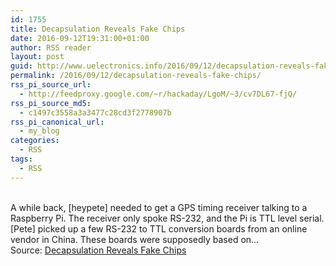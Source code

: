 ```yaml
---
id: 1755
title: Decapsulation Reveals Fake Chips
date: 2016-09-12T19:31:00+01:00
author: RSS reader
layout: post
guid: http://www.uelectronics.info/2016/09/12/decapsulation-reveals-fake-chips/
permalink: /2016/09/12/decapsulation-reveals-fake-chips/
rss_pi_source_url:
  - http://feedproxy.google.com/~r/hackaday/LgoM/~3/cv7DL67-fjQ/
rss_pi_source_md5:
  - c1497c3558a3a3477c28cd3f2778907b
rss_pi_canonical_url:
  - my_blog
categories:
  - RSS
tags:
  - RSS
---
```

&#013;  
A while back, [heypete] needed to get a GPS timing receiver talking to a Raspberry Pi. The receiver only spoke RS-232, and the Pi is TTL level serial. [Pete] picked up a few RS-232 to TTL conversion boards from an online vendor in China. These boards were supposedly based on…&#013;  
Source: <a href="http://feedproxy.google.com/~r/hackaday/LgoM/~3/cv7DL67-fjQ/" target="_blank">Decapsulation Reveals Fake Chips</a>